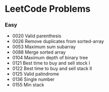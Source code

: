 # LeetCode Problems

### Easy

* 0020 Valid parenthesis
* 0026 Remove duplicates from sorted-array
* 0053 Maximum sum subarray
* 0088 Merge sorted array
* 0104 Maximum depth of binary tree
* 0121 Best time to buy and sell stock I
* 0122 Best time to buy and sell stack II
* 0125 Valid palindrome
* 0136 Single number
* 0155 Min stack
